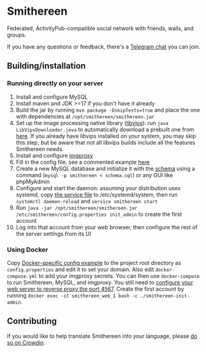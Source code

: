 # Smithereen

Federated, ActivityPub-compatible social network with friends, walls, and groups.

If you have any questions or feedback, there's a [Telegram chat](https://t.me/SmithereenProject) you can join.

## Building/installation

### Running directly on your server

1. Install and configure MySQL
2. Install maven and JDK >=17 if you don't have it already
3. Build the jar by running `mvn package -DskipTests=true` and place the one with dependencies at `/opt/smithereen/smithereen.jar`
4. Set up the image processing native library ([libvips](https://github.com/libvips/libvips)): run `java LibVipsDownloader.java` to automatically download a prebuilt one from [here](https://github.com/lovell/sharp-libvips). If you already have libvips installed on your system, you may skip this step, but be aware that not all libvips builds include all the features Smithereen needs.
5. Install and configure [imgproxy](https://docs.imgproxy.net/#/GETTING_STARTED)
6. Fill in the config file, see a commented example [here](examples/config.properties)
7. Create a new MySQL database and initialize it with the [schema](schema.sql) using a command (`mysql -p smithereen < schema.sql`) or any GUI like phpMyAdmin
8. Configure and start the daemon: assuming your distribution uses systemd, copy [the service file](examples/smithereen.service) to /etc/systemd/system, then run `systemctl daemon-reload` and `service smithereen start`
9. Run `java -jar /opt/smithereen/smithereen.jar /etc/smithereen/config.properties init_admin` to create the first account
10. Log into that account from your web browser, then configure the rest of the server settings from its UI

### Using Docker

Copy [Docker-specific config example](examples/config_docker.properties) to the project root directory as `config.properties` and edit it to set your domain. Also edit `docker-compose.yml` to add your imgproxy secrets. You can then use `docker-compose` to run Smithereen, MySQL, and imgproxy. You still need to [configure your web server to reverse proxy the port 4567](examples/nginx.conf). Create the first account by running `docker exec -it smithereen_web_1 bash -c ./smithereen-init-admin`.

## Contributing

If you would like to help translate Smithereen into your language, please [do so on Crowdin](https://crowdin.com/project/smithereen).